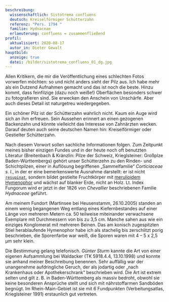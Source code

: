 ```yaml
---
beschreibung:
  wissenschaftlich: Sistotrema confluens
  deutsch: Kreiselförmiger Schütterzahn
  referenz: "Pers. 1794 "
  familie: Hydnaceae
  erlaeuterung: confluens = zusammenfließend
profil:
  aktualisiert: 2020-08-17
  autor_in: Dieter Gewalt
hauptbild:
  anzeige: true
  datei: /bilder/sistotrema_confluens_01_dg.jpg
---
```

Allen Kritikern, die mir die Veröffentlichung eines schlechten Fotos vorwerfen möchten: so und nicht anders sieht der Pilz aus. Ich habe mehr als ein Dutzend Aufnahmen gemacht und das ist noch die beste. Hinzu kommt, dass feinfilzige (dazu noch weiße!) Oberflächen besonders schwer zu fotografieren sind. Sie erwecken den Anschein von Unschärfe. Aber auch dieses Detail ist naturgetreu wiedergegeben. 

Ein schöner Pilz ist der Schütterzahn wahrlich nicht. Kaum ein Auge wird sich an ihm erfreuen. Sein Aussehen erinnert an einen gezogenen Backenzahn und könnte vielleicht das Interesse von Zahnärzten wecken. Darauf deuten auch seine deutschen Namen hin: Kreiselförmiger oder Gestielter Schütterzahn.

Nach diesem Vorwort sollen sachliche Informationen folgen. Zum Zeitpunkt meines bisher einzigen Fundes und in der heute noch oft benutzten Literatur (Breitenbach & Kränzlin: Pilze der Schweiz, Krieglsteiner: Großplze Baden-Württembergs) gehört unser Schütterzehn zu den Rinden- und Schichtpilzen, einer in Auflösung begriffenen „Sammelfamilie“ *Corticiaceae s. l.*, in der er eine bemerkenswerte Ausnahme darstellt: er ist nicht [`resupinat`](resupinat "Glossar"), sondern bildet gestielte Fruchtkörper mit [merulioidem](merulioid "Glossar") [Hymenophor](Hymenophor "Glossar") und wächst auf blanker Erde, nicht an Holz. Lt. Index Fungorum wird er jetzt in der 1826 von *Chevallier* beschriebenen Familie *Hydnaceae* geführt.

Am meinem Fundort (Martinsee bei Heusenstamm, 26.10.2005) standen an einem wenig begangenen Weg entlang eines Kiefernbestandes auf einer Länge von mehreren Metern ca. 50 teilweise miteinander verwachsene Exemplare mit Durchmessern von bis zu 3,5 cm. Manche sahen aus wie ein einziges Konglomerat mit mehreren Beinen. Das am konisch zugespitzten Stiel herablaufende Hymenophor habe ich als stachelig bis zerschlitzt porig beschrieben, die Sporenfarbe war weiß, die Sporen waren mit 4 – 5 x 2,5 µm sehr klein. 

Die Bestimmung gelang telefonisch. *Günter Sturm* kannte die Art von einer eigenen Aufsammlung bei Waldacker (TK 5918.4.4, 13.10.1998) und konnte sie anhand meiner Beschreibung benennen. Sehr auffällig war der unangenehme aufdringliche Geruch, der als jodartig oder „nach Krankenhaus oder Apothekerschrank“ beschrieben wird. Die Art ist extrem selten und gilt z. B. in Baden-Württemberg als massiv bedroht, obwohl sie keine besonderen Ansprüche stellt und sich mit nährstoffarmen Sandböden begnügt. Im Rhein-Main-Gebiet ist sie mit 6 Fundpunkten (Verbeitungsatlas, Krieglsteiner 1991) erstaunlich gut vertreten.